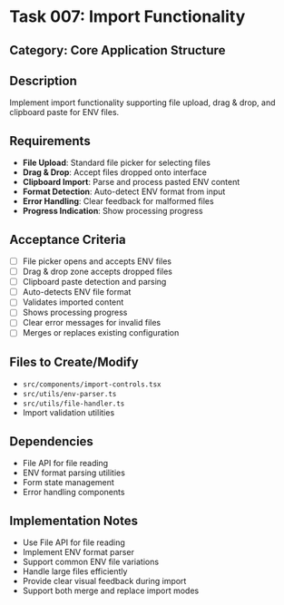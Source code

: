 # Task 007: Import Functionality

## Category: Core Application Structure

## Description
Implement import functionality supporting file upload, drag & drop, and clipboard paste for ENV files.

## Requirements
- **File Upload**: Standard file picker for selecting files
- **Drag & Drop**: Accept files dropped onto interface
- **Clipboard Import**: Parse and process pasted ENV content
- **Format Detection**: Auto-detect ENV format from input
- **Error Handling**: Clear feedback for malformed files
- **Progress Indication**: Show processing progress

## Acceptance Criteria
- [ ] File picker opens and accepts ENV files
- [ ] Drag & drop zone accepts dropped files
- [ ] Clipboard paste detection and parsing
- [ ] Auto-detects ENV file format
- [ ] Validates imported content
- [ ] Shows processing progress
- [ ] Clear error messages for invalid files
- [ ] Merges or replaces existing configuration

## Files to Create/Modify
- `src/components/import-controls.tsx`
- `src/utils/env-parser.ts`
- `src/utils/file-handler.ts`
- Import validation utilities

## Dependencies
- File API for file reading
- ENV format parsing utilities
- Form state management
- Error handling components

## Implementation Notes
- Use File API for file reading
- Implement ENV format parser
- Support common ENV file variations
- Handle large files efficiently
- Provide clear visual feedback during import
- Support both merge and replace import modes